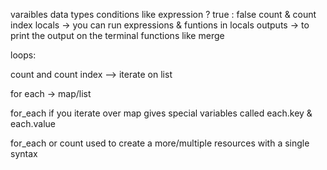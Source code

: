 varaibles 
data types
conditions like expression ? true : false
count & count index
locals -> you can run expressions & funtions in locals
outputs -> to print the output on the terminal 
functions like merge

loops:

count and count index  --> iterate on list

for each -> map/list

for_each if you iterate over map gives special variables called each.key & each.value

for_each or count used to create a more/multiple resources with a single syntax



